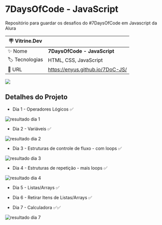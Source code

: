 # 7DaysOfCode - JavaScript
Repositório para guardar os desafios do #7DaysOfCode em Javascript da Alura

| :placard: Vitrine.Dev |     |
| -------------  | --- |
| :sparkles: Nome        | **7DaysOfCode - JavaScript**
| :label: Tecnologias | HTML, CSS, JavaScript
| :rocket: URL         | https://enyus.github.io/7DoC-JS/

<!-- Inserir imagem com a #vitrinedev ao final do link -->
![](https://i.imgur.com/1pLOFVz.png#vitrinedev)

## Detalhes do Projeto

- Dia 1 - Operadores Lógicos ✅
<img src="https://i.imgur.com/xYWMrNR.png" alt="resultado dia 1">

- Dia 2 - Variáveis ✅
<img src="https://media.giphy.com/media/hXaraeP6z8EiPrkvaO/giphy-downsized.gif" alt="resultado dia 2">

- Dia 3 - Estruturas de controle de fluxo - com loops ✅
<img src="https://media.giphy.com/media/dZmQ02couBqZgdVWaJ/giphy-downsized.gif" alt="resultado dia 3">

- Dia 4 - Estruturas de repetição - mais loops ✅
<img src="https://media.giphy.com/media/EXVx3W9snb6XCrLMlr/giphy.gif" alt="resultado dia 4">

- Dia 5 - Listas/Arrays ✅

- Dia 6 - Retirar Itens de Listas/Arrays ✅

- Dia 7 - Calculadora ✅✅
<img src="https://media.giphy.com/media/402HofFrPzfATK7prR/giphy.gif" alt="resultado dia 7">
